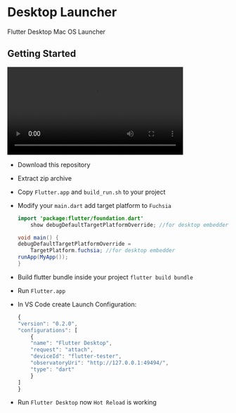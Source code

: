 # Desktop Launcher

Flutter Desktop Mac OS Launcher

## Getting Started

<video width="400" controls>
  <source src="record.mov" type="video/mov">
  Your browser does not support HTML5 video.
</video>

- Download this repository
- Extract zip archive
- Copy `Flutter.app` and `build_run.sh` to your project
- Modify your `main.dart` add target platform to `Fuchsia`

  ```java
  import 'package:flutter/foundation.dart'
      show debugDefaultTargetPlatformOverride; //for desktop embedder

  void main() {
  debugDefaultTargetPlatformOverride =
      TargetPlatform.fuchsia; //for desktop embedder
  runApp(MyApp());
  }
  ```

- Build flutter bundle inside your project `flutter build bundle`
- Run `Flutter.app`
- In VS Code create Launch Configuration:
  ```javascript
  {
  "version": "0.2.0",
  "configurations": [
      {
      "name": "Flutter Desktop",
      "request": "attach",
      "deviceId": "flutter-tester",
      "observatoryUri": "http://127.0.0.1:49494/",
      "type": "dart"
      }
  ]
  }
  ```
- Run `Flutter Desktop` now `Hot Reload` is working
